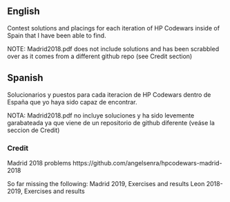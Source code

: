 <h2>English</h2>
Contest solutions and placings for each iteration of HP Codewars inside of Spain that I have been able to find.


NOTE: Madrid2018.pdf does not include solutions and has been scrabbled over as it comes from a different github repo (see Credit section)


<h2>Spanish</h2>
Solucionarios y puestos para cada iteracion de HP Codewars dentro de España que yo haya sido capaz de encontrar.


NOTA: Madrid2018.pdf no incluye soluciones y ha sido levemente garabateada ya que viene de un repositorio de github diferente (veáse la seccion de Credit)


<h3>Credit</h3>
Madrid 2018 problems https://github.com/angelsenra/hpcodewars-madrid-2018


So far missing the following:
Madrid 2019, Exercises and results
Leon 2018-2019, Exercises and results
